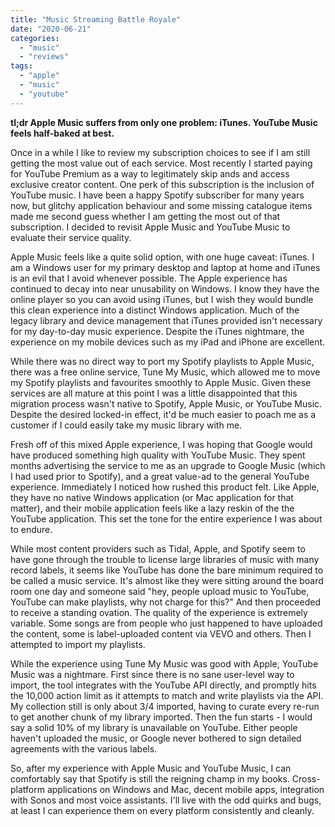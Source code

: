 ```yaml
---
title: "Music Streaming Battle Royale"
date: "2020-06-21"
categories: 
  - "music"
  - "reviews"
tags: 
  - "apple"
  - "music"
  - "youtube"
---
```


**tl;dr Apple Music suffers from only one problem: iTunes. YouTube Music feels half-baked at best.**

Once in a while I like to review my subscription choices to see if I am still getting the most value out of each service. Most recently I started paying for YouTube Premium as a way to legitimately skip ands and access exclusive creator content. One perk of this subscription is the inclusion of YouTube music. I have been a happy Spotify subscriber for many years now, but glitchy application behaviour and some missing catalogue items made me second guess whether I am getting the most out of that subscription. I decided to revisit Apple Music and YouTube Music to evaluate their service quality.

Apple Music feels like a quite solid option, with one huge caveat: iTunes. I am a Windows user for my primary desktop and laptop at home and iTunes is an evil that I avoid whenever possible. The Apple experience has continued to decay into near unusability on Windows. I know they have the online player so you can avoid using iTunes, but I wish they would bundle this clean experience into a distinct Windows application. Much of the legacy library and device management that iTunes provided isn't necessary for my day-to-day music experience. Despite the iTunes nightmare, the experience on my mobile devices such as my iPad and iPhone are excellent.

While there was no direct way to port my Spotify playlists to Apple Music, there was a free online service, Tune My Music, which allowed me to move my Spotify playlists and favourites smoothly to Apple Music. Given these services are all mature at this point I was a little disappointed that this migration process wasn't native to Spotify, Apple Music, or YouTube Music. Despite the desired locked-in effect, it'd be much easier to poach me as a customer if I could easily take my music library with me.

Fresh off of this mixed Apple experience, I was hoping that Google would have produced something high quality with YouTube Music. They spent months advertising the service to me as an upgrade to Google Music (which I had used prior to Spotify), and a great value-ad to the general YouTube experience. Immediately I noticed how rushed this product felt. Like Apple, they have no native Windows application (or Mac application for that matter), and their mobile application feels like a lazy reskin of the the YouTube application. This set the tone for the entire experience I was about to endure.

While most content providers such as Tidal, Apple, and Spotify seem to have gone through the trouble to license large libraries of music with many record labels, it seems like YouTube has done the bare minimum required to be called a music service. It's almost like they were sitting around the board room one day and someone said "hey, people upload music to YouTube, YouTube can make playlists, why not charge for this?" And then proceeded to receive a standing ovation. The quality of the experience is extremely variable. Some songs are from people who just happened to have uploaded the content, some is label-uploaded content via VEVO and others. Then I attempted to import my playlists.

While the experience using Tune My Music was good with Apple, YouTube Music was a nightmare. First since there is no sane user-level way to import, the tool integrates with the YouTube API directly, and promptly hits the 10,000 action limit as it attempts to match and write playlists via the API. My collection still is only about 3/4 imported, having to curate every re-run to get another chunk of my library imported. Then the fun starts - I would say a solid 10% of my library is unavailable on YouTube. Either people haven't uploaded the music, or Google never bothered to sign detailed agreements with the various labels.

So, after my experience with Apple Music and YouTube Music, I can comfortably say that Spotify is still the reigning champ in my books. Cross-platform applications on Windows and Mac, decent mobile apps, integration with Sonos and most voice assistants. I'll live with the odd quirks and bugs, at least I can experience them on every platform consistently and cleanly.
